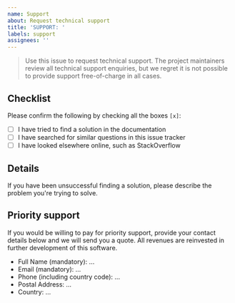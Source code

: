 ```yaml
---
name: Support
about: Request technical support
title: 'SUPPORT: '
labels: support
assignees: ''
---
```


> Use this issue to request technical support. The project maintainers review all technical support enquiries, but we regret it is not possible to provide support free-of-charge in all cases.

## Checklist

Please confirm the following by checking all the boxes `[x]`:

- [ ] I have tried to find a solution in the documentation
- [ ] I have searched for similar questions in this issue tracker
- [ ] I have looked elsewhere online, such as StackOverflow

## Details

If you have been unsuccessful finding a solution, please describe the problem you're trying to solve.

## Priority support

If you would be willing to pay for priority support, provide your contact details below and we will send you a quote. All revenues are reinvested in further development of this software.

- Full Name (mandatory): ...
- Email (mandatory): ...
- Phone (including country code): ...
- Postal Address: ...
- Country: ...
